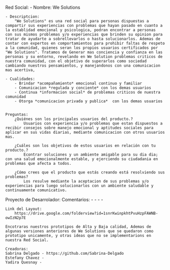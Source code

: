 Red Social:
    - Nombre: 
        We Solutions

    - Descriptcion: 
        "We Solutions" es una red social para personas dispuestas a compartir sus experiencias con problemas que hayan pasado en cuanto a la establidad emocional y psicologica, podran encontrar a personas   con sus mismos problemas y/o experiencias que brinden su opinion para tratar de ayudarte a sobrellevarlos o hasta solucionarlos. Ademas de contar con expertos en comportamientos para prohibir faltas de respeto a la comunidad, quienes seran los propios usuarios certificados por "We Solutions". Tratamos de Generar mas conciencia y confianza en las personas y su entorno, revelando en We Solution problemas criticos de nuestra comunidad, con el objetivo de superarlos como sociedad cambiando nuestros pensamientos, y manejandonos con una comunicacion mas acertiva,

    - Cualidades:
        - Brindar *acompañamiento* emocional continuo y familiar 
        - Comunicacion *regulada y conciente* con los demas usuarios
        - Continua *informacion social* de problemas criticos de nuestra comunidad 
        - Otorga *comunicacion privada y publica*  con los demas usuarios


    Preguntas:
        ¿Quiénes son los principales usuarios del producto.?
            Usuarios con experiencia y/o problemas que estan dispuestos a recibir consejos sobre manejo emocional y aptitudes sociales para aplicar en sus vidas diarias, mediante comunicacion con otros usuarios mas.

        ¿Cuáles son los objetivos de estos usuarios en relación con tu producto.?
            Econtrar soluciones y un ambiente amigable para su dia dia; con una salud emocionalmente estable, y ejerciendo su ciudadania en problemas que afecta a todos.

        ¿Cómo crees que el producto que estás creando está resolviendo sus problemas?
            Los resulve mediante la aceptacion de sus problemas y/o experiencias para luego solucionarlos con un ambiente saludable y continuamente comunicativo.

            
Proyecto de Desarrolador:
    Comentarios:
    - 
    - 
    - 
    - 


    Link del Layout:
        https://drive.google.com/folderview?id=1snrKwinpkhtPvuHzpFAWNB-owIzN2p7E
        
    Encotraras nuestros prototipos de Alta y Baja calidad, Ademas de algunas versiones anteriores de We Solutions que se quedaron como prototipo unicamente, y otras ideas que no se implementarions en nuestra Red Social.
  
    Creadoras:
    Sabrina Delgado - https://github.com/Sabrina-Delgado
    Estefany Chavez - 
    Yadira Quesnay - 
